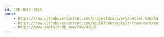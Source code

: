 ```yaml
---
id: CVE-2017-7615
pocs:
    - https://raw.githubusercontent.com/projectdiscovery/nuclei-templates/master/cves/CVE-2017-7615.yaml
    - https://raw.githubusercontent.com/rapid7/metasploit-framework/master/modules/auxiliary/admin/http/mantisbt_password_reset.rb
    - https://www.exploit-db.com/raw/41890
---
```

